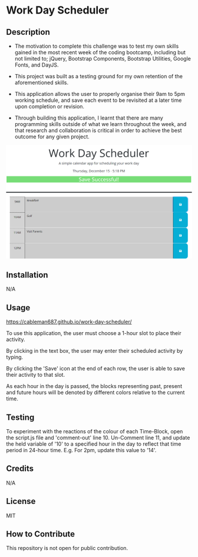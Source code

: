 # Work Day Scheduler

## Description

- The motivation to complete this challenge was to test my own skills gained in the most recent week of the coding bootcamp, including but not limited to; jQuery, Bootstrap Components, Bootstrap Utilities, Google Fonts, and DayJS.

- This project was built as a testing ground for my own retention of the aforementioned skills.

- This application allows the user to properly organise their 9am to 5pm working schedule, and save each event to be revisited at a later time upon completion or revision.

- Through building this application, I learnt that there are many programming skills outside of what we learn throughout the week, and that research and collaboration is critical in order to achieve the best outcome for any given project.

![screenshot](/assets/images/work-day-scheduler.png)

## Installation

N/A

## Usage

https://cableman687.github.io/work-day-scheduler/

To use this application, the user must choose a 1-hour slot to place their activity.

By clicking in the text box, the user may enter their scheduled activity by typing.

By clicking the 'Save' icon at the end of each row, the user is able to save their activity to that slot.

As each hour in the day is passed, the blocks representing past, present and future hours will be denoted by different colors relative to the current time.

## Testing

To experiment with the reactions of the colour of each Time-Block, open the script.js file and 'comment-out' line 10.
Un-Comment line 11, and update the held variable of '10' to a specified hour in the day to reflect that time period in 24-hour time. E.g. For 2pm, update this value to '14'.

## Credits

N/A

## License

MIT

## How to Contribute

This repository is not open for public contribution.